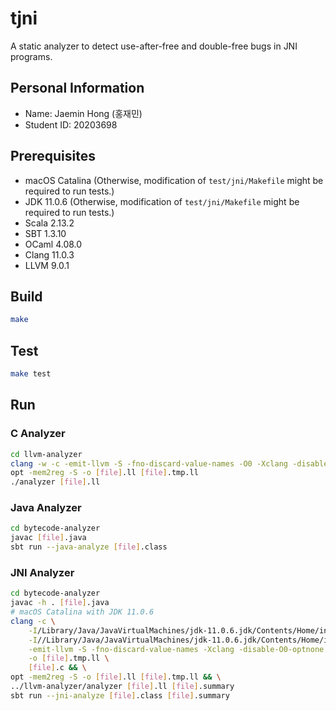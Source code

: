 # tjni

A static analyzer to detect use-after-free and double-free bugs in JNI programs.

## Personal Information

* Name: Jaemin Hong (홍재민)
* Student ID: 20203698

## Prerequisites

* macOS Catalina
(Otherwise, modification of `test/jni/Makefile` might be required to run tests.) 
* JDK 11.0.6
(Otherwise, modification of `test/jni/Makefile` might be required to run tests.) 
* Scala 2.13.2
* SBT 1.3.10
* OCaml 4.08.0
* Clang 11.0.3
* LLVM 9.0.1

## Build

```bash
make
```

## Test

```bash
make test
```

## Run

### C Analyzer

```bash
cd llvm-analyzer
clang -w -c -emit-llvm -S -fno-discard-value-names -O0 -Xclang -disable-O0-optnone -o [file].tmp.ll [file].c
opt -mem2reg -S -o [file].ll [file].tmp.ll
./analyzer [file].ll
```

### Java Analyzer

```bash
cd bytecode-analyzer
javac [file].java
sbt run --java-analyze [file].class
```

### JNI Analyzer

```bash
cd bytecode-analyzer
javac -h . [file].java
# macOS Catalina with JDK 11.0.6
clang -c \
	-I/Library/Java/JavaVirtualMachines/jdk-11.0.6.jdk/Contents/Home/include \
	-I//Library/Java/JavaVirtualMachines/jdk-11.0.6.jdk/Contents/Home/include/darwin \
	-emit-llvm -S -fno-discard-value-names -Xclang -disable-O0-optnone -g \
	-o [file].tmp.ll \
	[file].c && \
opt -mem2reg -S -o [file].ll [file].tmp.ll && \
../llvm-analyzer/analyzer [file].ll [file].summary
sbt run --jni-analyze [file].class [file].summary
```
